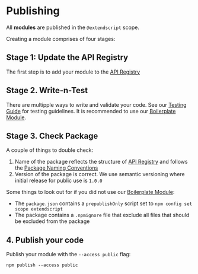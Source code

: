 # Publishing

All **modules** are published in the `@extendscript` scope.

Creating a module comprises of four stages:

## Stage 1: Update the API Registry

The first step is to add your module to the [API Registry](./API-Registry.md)

## Stage 2. Write-n-Test

There are multipple ways to write and validate your code. See our [Testing Guide](./Testing.md) for testing guidelines. It is recommended to use our [Boilerplate Module](../boilerplates/module).

## Stage 3. Check Package

A couple of things to double check:

  1. Name of the package reflects the structure of [API Registry](./API-Registry.md) and follows the [Package Naming Conventions](./Package-Naming-Conventions.md)
  2. Version of the package is correct. We use semantic versioning where initial release for public use is `1.0.0` 

Some things to look out for if you did not use our [Boilerplate Module](../boilerplates/module):

  * The `package.json` contains a `prepublishOnly` script set to `npm config set scope extendscript`
  * The package contains a `.npmignore` file that exclude all files that should be excluded from the package

## 4. Publish your code

Publish your module with the `--access public` flag:

    npm publish --access public
